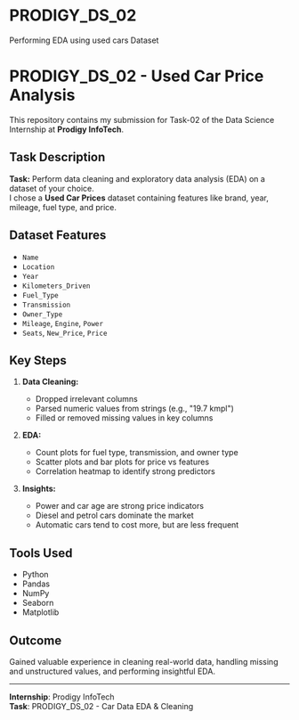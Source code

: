 # PRODIGY_DS_02
Performing EDA using used cars Dataset

# PRODIGY_DS_02 - Used Car Price Analysis

This repository contains my submission for Task-02 of the Data Science Internship at **Prodigy InfoTech**.

## Task Description

**Task:** Perform data cleaning and exploratory data analysis (EDA) on a dataset of your choice.  
I chose a **Used Car Prices** dataset containing features like brand, year, mileage, fuel type, and price.

## Dataset Features

- `Name`
- `Location`
- `Year`
- `Kilometers_Driven`
- `Fuel_Type`
- `Transmission`
- `Owner_Type`
- `Mileage`, `Engine`, `Power`
- `Seats`, `New_Price`, `Price`

## Key Steps

1. **Data Cleaning:**
   - Dropped irrelevant columns
   - Parsed numeric values from strings (e.g., "19.7 kmpl")
   - Filled or removed missing values in key columns

2. **EDA:**
   - Count plots for fuel type, transmission, and owner type
   - Scatter plots and bar plots for price vs features
   - Correlation heatmap to identify strong predictors

3. **Insights:**
   - Power and car age are strong price indicators
   - Diesel and petrol cars dominate the market
   - Automatic cars tend to cost more, but are less frequent

## Tools Used

- Python
- Pandas
- NumPy
- Seaborn
- Matplotlib

## Outcome

Gained valuable experience in cleaning real-world data, handling missing and unstructured values, and performing insightful EDA.

---

**Internship**: Prodigy InfoTech  
**Task**: PRODIGY_DS_02 - Car Data EDA & Cleaning
